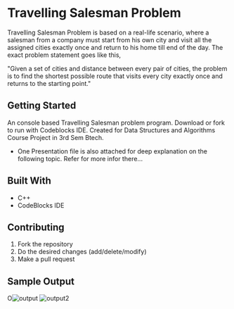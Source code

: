 # Travelling Salesman Problem

Travelling Salesman Problem is based on a real-life scenario, where a salesman from a company must start from his own city and visit all the assigned cities exactly once and return to his home till end of the day. The exact problem statement goes like this,

"Given a set of cities and distance between every pair of cities, the problem is to find the shortest possible route that visits every city exactly once and returns to the starting point."

## Getting Started

An console based Travelling Salesman problem program. Download or fork to run with Codeblocks IDE. Created for Data Structures and Algorithms Course Project in 3rd Sem Btech.
* One Presentation file is also attached for deep explanation on the following topic. Refer for more infor there...

## Built With

* C++
* CodeBlocks IDE

## Contributing

1.  Fork the repository
2.  Do the desired changes (add/delete/modify)
3.  Make a pull request

## Sample Output
O![output](https://user-images.githubusercontent.com/56217073/148569071-5a7f40a1-8a8e-489a-959b-6007c665d0fd.png)
![output2](https://user-images.githubusercontent.com/56217073/148569049-ab680ecd-895f-4d22-89db-f0152ae4f12b.png)
